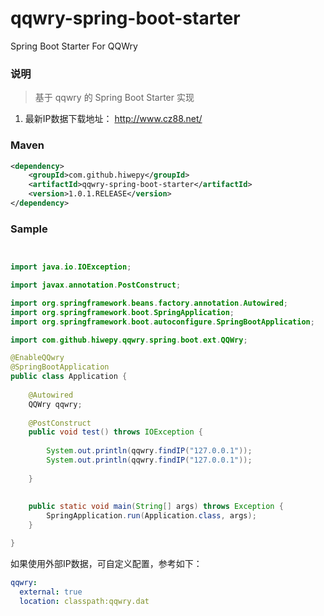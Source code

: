# qqwry-spring-boot-starter

Spring Boot Starter For QQWry

### 说明


 > 基于 qqwry 的 Spring Boot Starter 实现

1. 最新IP数据下载地址： http://www.cz88.net/

### Maven

``` xml
<dependency>
	<groupId>com.github.hiwepy</groupId>
	<artifactId>qqwry-spring-boot-starter</artifactId>
	<version>1.0.1.RELEASE</version>
</dependency>
```

### Sample

```java


import java.io.IOException;

import javax.annotation.PostConstruct;

import org.springframework.beans.factory.annotation.Autowired;
import org.springframework.boot.SpringApplication;
import org.springframework.boot.autoconfigure.SpringBootApplication;

import com.github.hiwepy.qqwry.spring.boot.ext.QQWry;

@EnableQQwry
@SpringBootApplication
public class Application {
	
	@Autowired
	QQWry qqwry;
	
	@PostConstruct
	public void test() throws IOException {
		
		System.out.println(qqwry.findIP("127.0.0.1"));
		System.out.println(qqwry.findIP("127.0.0.1"));
		
	}
	
	
	public static void main(String[] args) throws Exception {
		SpringApplication.run(Application.class, args);
	}

}

```

如果使用外部IP数据，可自定义配置，参考如下：
```yaml
qqwry:
  external: true
  location: classpath:qqwry.dat
  
```

